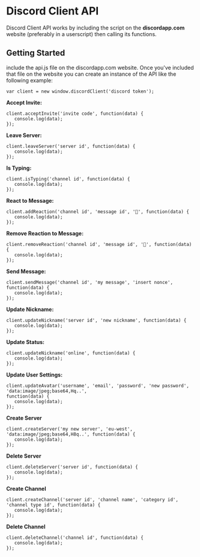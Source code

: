 # Discord Client API
Discord Client API works by including the script on the <b>discordapp.com</b> website (preferably in a userscript) then calling its functions.

## Getting Started
include the api.js file on the discordapp.com website. Once you've included that file on the website you can create an instance of the API like the following example:

```JS
var client = new window.discordClient('discord token');
```

**Accept Invite:**
```JS
client.acceptInvite('invite code', function(data) {
   console.log(data);
});
```

**Leave Server:**
```JS
client.leaveServer('server id', function(data) {
   console.log(data);
});
```

**Is Typing:**
```JS
client.isTyping('channel id', function(data) {
   console.log(data);
});
```

**React to Message:**
```JS
client.addReaction('channel id', 'message id', '🐢', function(data) {
   console.log(data);
});
```

**Remove Reaction to Message:**
```JS
client.removeReaction('channel id', 'message id', '🐢', function(data) {
   console.log(data);
});
```

**Send Message:**
```JS
client.sendMessage('channel id', 'my message', 'insert nonce', function(data) {
   console.log(data);
});
```

**Update Nickname:**
```JS
client.updateNickname('server id', 'new nickname', function(data) {
   console.log(data);
});
```

**Update Status:**
```JS
client.updateNickname('online', function(data) {
   console.log(data);
});
```

**Update User Settings:**
```JS
client.updateAvatar('username', 'email', 'password', 'new password', 'data:image/jpeg;base64,Hq..',
function(data) {
   console.log(data);
});
```

**Create Server**
```JS
client.createServer('my new server', 'eu-west', 'data:image/jpeg;base64,H8q..', function(data) {
   console.log(data);
});
```

**Delete Server**
```JS
client.deleteServer('server id', function(data) {
   console.log(data);
});
```

**Create Channel**
```JS
client.createChannel('server id', 'channel name', 'category id', 'channel type id', function(data) {
   console.log(data);
});
```

**Delete Channel**
```JS
client.deleteChannel('channel id', function(data) {
   console.log(data);
});
```
